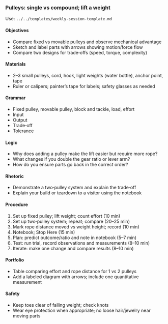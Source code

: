 ### Pulleys: single vs compound; lift a weight

Use: `../../templates/weekly-session-template.md`

#### Objectives
- Compare fixed vs movable pulleys and observe mechanical advantage
- Sketch and label parts with arrows showing motion/force flow
- Compare two designs for trade‑offs (speed, torque, complexity)

#### Materials
- 2–3 small pulleys, cord, hook, light weights (water bottle), anchor point, tape
- Ruler or calipers; painter’s tape for labels; safety glasses as needed

#### Grammar
- Fixed pulley, movable pulley, block and tackle, load, effort
- Input
- Output
- Trade‑off
- Tolerance

#### Logic
- Why does adding a pulley make the lift easier but require more rope?
- What changes if you double the gear ratio or lever arm?
- How do you ensure parts go back in the correct order?

#### Rhetoric
- Demonstrate a two‑pulley system and explain the trade‑off
- Explain your build or teardown to a visitor using the notebook

#### Procedure
1) Set up fixed pulley; lift weight; count effort (10 min)
2) Set up two‑pulley system; repeat; compare (20–25 min)
3) Mark rope distance moved vs weight height; record (10 min)
4) Notebook; Stop Here (15 min)
5) Plan: predict outcome/ratio and note in notebook (5–7 min)
6) Test: run trial, record observations and measurements (8–10 min)
7) Iterate: make one change and compare results (8–10 min)

#### Portfolio
- Table comparing effort and rope distance for 1 vs 2 pulleys
- Add a labeled diagram with arrows; include one quantitative measurement

#### Safety
- Keep toes clear of falling weight; check knots
- Wear eye protection when appropriate; no loose hair/jewelry near moving parts

<!-- enriched: v1 -->
